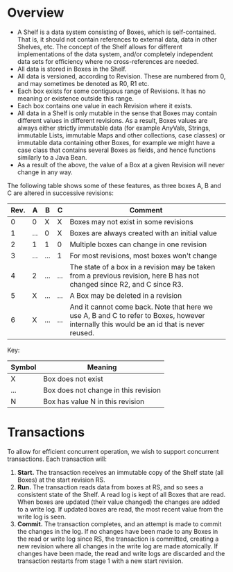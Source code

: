 Overview
========
* A Shelf is a data system consisting of Boxes, which is self-contained. That is, it should not contain references to external data, data in other Shelves, etc. The concept of the Shelf allows for different implementations of the data system, and/or completely independent data sets for efficiency where no cross-references are needed.
* All data is stored in Boxes in the Shelf.
* All data is versioned, according to Revision. These are numbered from 0, and may sometimes be denoted as R0, R1 etc.
* Each box exists for some contiguous range of Revisions. It has no meaning or existence outside this range.
* Each box contains one value in each Revision where it exists.
* All data in a Shelf is only mutable in the sense that Boxes may contain different values in different revisions. As a result, Boxes values are always either strictly immutable data (for example AnyVals, Strings, immutable Lists, immutable Maps and other collections, case classes) or immutable data containing other Boxes, for example we might have a case class that contains several Boxes as fields, and hence functions similarly to a Java Bean.
* As a result of the above, the value of a Box at a given Revision will never change in any way.

The following table shows some of these features, as three boxes A, B and C are altered in successive revisions:


Rev. | A | B | C | Comment
---- | - | - | - | -------
0    | 0 | X | X | Boxes may not exist in some revisions
1    | ... | 0 | X | Boxes are always created with an initial value
2    | 1 | 1 | 0 | Multiple boxes can change in one revision
3    | ... | ... | 1 | For most revisions, most boxes won't change
4    | 2 | ... | ... | The state of a box in a revision may be taken from a previous revision, here B has not changed since R2, and C since R3.
5    | X | ... | ... | A Box may be deleted in a revision
6    | X | ... | ... | And it cannot come back. Note that here we use A, B and C to refer to Boxes, however internally this would be an id that is never reused.


Key:

Symbol | Meaning
------ | -------
X | Box does not exist
... | Box does not change in this revision
N | Box has value N in this revision

Transactions
============
To allow for efficient concurrent operation, we wish to support concurrent transactions.
Each transaction will:

1. **Start.** The transaction receives an immutable copy of the Shelf state (all Boxes) at the start revision RS.
2. **Run.** The transaction reads data from boxes at RS, and so sees a consistent state of the Shelf. A read log is kept of all Boxes that are read. When boxes are updated (their value changed) the changes are added to a write log. If updated boxes are read, the most recent value from the write log is seen.
3. **Commit.** The transaction completes, and an attempt is made to commit the changes in the log. If no changes have been made to any Boxes in the read or write log since RS, the transaction is committed, creating a new revision where all changes in the write log are made atomically. If changes have been made, the read and write logs are discarded and the transaction restarts from stage 1 with a new start revision.

